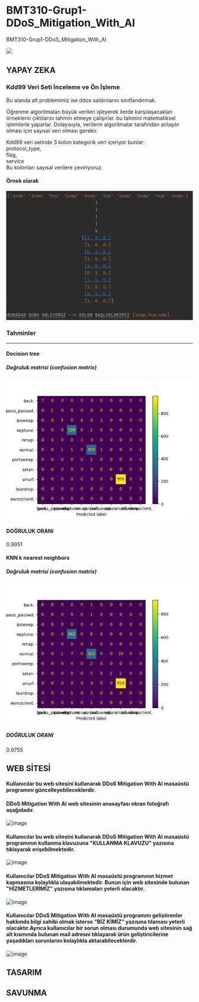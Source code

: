 # BMT310-Grup1-DDoS_Mitigation_With_AI
BMT310-Grup1-DDoS_Mitigation_With_AI

![](https://www.flowmon.com/CMSPages/GetFile.aspx?guid=4cec8e92-4689-4529-8fb7-5737d8b7340c&maxsidesize=2500)
## YAPAY ZEKA
### Kdd99 Veri Seti İnceleme ve Ön İşleme

Bu alanda alt problemimiz ise ddos saldırılarını sınıflandırmak.

Öğrenme algoritmaları büyük verileri işleyerek ilerde karşılaşacakları örneklerin çıktılarını tahmin etmeye çalışırlar.
bu tahmini matematiksel işlemlerle yaparlar. Dolayısıyla, verilerin algoritmalar tarafından anlaşılır olması 
için sayısal veri olması gerekir.
 

Kdd99 veri setinde 3 kolon kategorik veri içeriyor bunlar:<br/>
protocol_type,<br/>
flag,<br/>
service<br/>
Bu kolonları sayısal verilere çeviriyoruz.

#### Örnek olarak
![](KategorikVeriler.png)

### Tahminler

<hr/>

#### Decision tree

##### Doğruluk matrisi (confusion matrix)

![](Plotlar/DecisionTreeConfMat.png)

#### DOĞRULUK ORANI
0.9951

#### KNN k nearest neighbors

##### Doğruluk matrisi (confusion matrix)

![](Plotlar/KnnConfMat.png)

##### DOĞRULUK ORANI
0.9755

## WEB SİTESİ
####    Kullanıcılar bu web sitesini kullanarak DDoS Mitigation With AI masaüstü programını güncelleyebileceklerdir. 
#### DDoS Mitigation With AI web sitesinin anasayfası ekran fotoğrafı aşağıdadır.
![image](https://user-images.githubusercontent.com/66336394/122263653-5f7d2d00-cedf-11eb-90e2-a03982cdb5a1.png)

####    Kullanıcılar bu web sitesini kullanarak DDoS Mitigation With AI masaüstü programının kullanma klavuzuna "KULLANMA KLAVUZU" yazısına tıklayarak erişebilmektedir.
![image](https://user-images.githubusercontent.com/66336394/122267839-082d8b80-cee4-11eb-9738-d9f8ebbf1f2c.png)


####    Kullanıcılar DDoS Mitigation With AI masaüstü programının hizmet kapmasına kolaylıkla ulaşabilmektedir. Bunun için web sitesinde bulunan "HİZMETLERİMİZ" yazısına tıklamaları yeterli olacaktır.  

![image](https://user-images.githubusercontent.com/66336394/122265607-9a806000-cee1-11eb-85b2-70fec7fa2f74.png)


####    Kullanıcılar DDoS Mitigation With AI masaüstü programını geliştirenler hakkında bilgi sahibi olmak isterse "BİZ KİMİZ" yazısına tılaması yeterli olacaktır.Ayrıca kullanıcılar bir sorun olması durumunda web sitesinin sağ alt kısmında bulunan mail adresni tıklayarak ürün geliştiricilerine  yaşadıkları sorunlarını kolaylıkla aktarabileceklerdir.

![image](https://user-images.githubusercontent.com/66336394/122266077-14b0e480-cee2-11eb-91ba-740ed228d8de.png)


## TASARIM



## SAVUNMA
